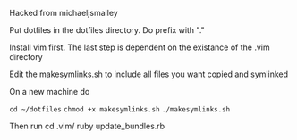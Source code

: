 Hacked from michaeljsmalley

Put dotfiles in the dotfiles directory.  Do prefix with "."

Install vim first.  The last step is dependent on the existance of the .vim directory 

Edit the makesymlinks.sh to include all files you want copied and symlinked

On a new machine do  

`cd ~/dotfiles`
`chmod +x makesymlinks.sh`
`./makesymlinks.sh`


Then run 
cd .vim/
ruby update_bundles.rb
